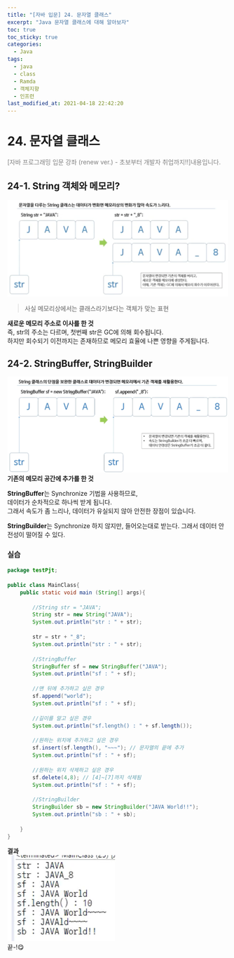 ```yaml
---
title: "[자바 입문] 24. 문자열 클래스"
excerpt: "Java 문자열 클래스에 대해 알아보자"
toc: true
toc_sticky: true
categories:
  - Java
tags:
  - java
  - class
  - Ramda
  - 객체지향
  - 인프런
last_modified_at: 2021-04-18 22:42:20
---
```


# 24. 문자열 클래스
<span style="color:grey">[자바 프로그래밍 입문 강좌 (renew ver.) - 초보부터 개발자 취업까지!!]내용입니다.</span>

## 24-1. String 객체와 메모리?
![이미지](/assets/images/JAVA/Stringclass/sc1.png)
> 사실 메모리상에서는 클래스라기보다는 객체가 맞는 표현  
  
**새로운 메모리 주소로 이사를 한 것**  
즉, str의 주소는 다르며, 첫번째 str은 GC에 의해 회수됩니다.  
하지만 회수되기 이전까지는 존재하므로 메모리 효율에 나쁜 영향을 주게됩니다.  
  
 ## 24-2. StringBuffer, StringBuilder
![이미지](/assets/images/JAVA/Stringclass/sc2.png)  
**기존의 메모리 공간에 추가를 한 것**  
  
**StringBuffer**는 Synchronize 기법을 사용하므로,  
데이터가 순차적으로 하나씩 받게 됩니다.  
그래서 속도가 좀 느리나, 데이터가 유실되지 않아 안전한 장점이 있습니다.  
  
**StringBuilder**는 Synchronize 하지 않지만,
들어오는대로 받는다. 그래서 데이터 안전성이 떨어질 수 있다.  
  
### 실습  
  
```java
package testPjt;

public class MainClass{
    public static void main (String[] args){

        //String str = "JAVA";
        String str = new String("JAVA");
        System.out.println("str : " + str);
        
        str = str + "_8";
        System.out.println("str : " + str);

        //StringBuffer
        StringBuffer sf = new StringBuffer("JAVA");
        System.out.println("sf : " + sf);
        
        //맨 뒤에 추가하고 싶은 경우
        sf.append("world");  
        System.out.println("sf : " + sf);

        //길이를 알고 싶은 경우
        System.out.println("sf.length() : " + sf.length());

        //원하는 위치에 추가하고 싶은 경우
        sf.insert(sf.length(), "~~~"); // 문자열의 끝에 추가
        System.out.println("sf : " + sf);

        //원하는 위치 삭제하고 싶은 경우
        sf.delete(4,8); // [4]~[7]까지 삭제됨
        System.out.println("sf : " + sf);

        //StringBuilder
        StringBuilder sb = new StringBuilder("JAVA World!!");
        System.out.println("sb : " + sb);

    }
}
```
  
**결과**  
![이미지](/assets/images/JAVA/Stringclass/sc3.png)  
끝-!😋